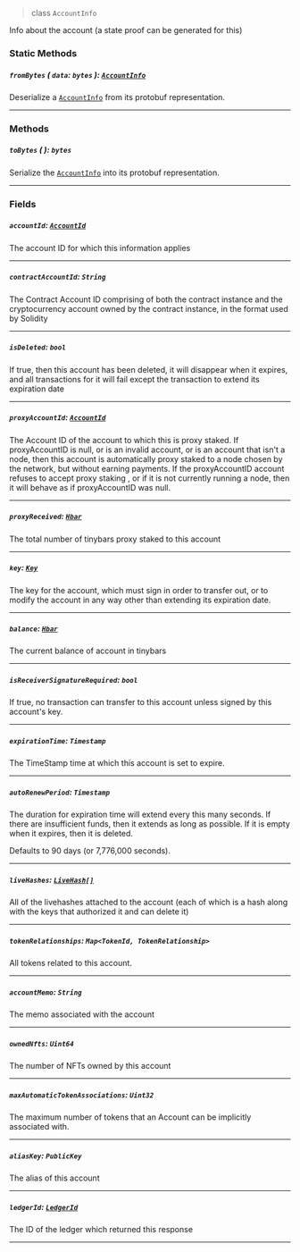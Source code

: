 > class `AccountInfo`

Info about the account (a state proof can be generated for this)

### Static Methods

##### `fromBytes` ( `data`: `bytes` ): [`AccountInfo`](#)

Deserialize a [`AccountInfo`](#) from its protobuf representation.

---

### Methods

##### `toBytes` ( ): `bytes`

Serialize the [`AccountInfo`](#) into its protobuf representation.

---

### Fields

##### `accountId`: [`AccountId`](reference/cryptocurrency/AccountId.md)

The account ID for which this information applies

---

##### `contractAccountId`: `String`

The Contract Account ID comprising of both the contract instance and the cryptocurrency
account owned by the contract instance, in the format used by Solidity

---

##### `isDeleted`: `bool`

If true, then this account has been deleted, it will disappear when it expires, and all
transactions for it will fail except the transaction to extend its expiration date

---

##### `proxyAccountId`: [`AccountId`](reference/cryptocurrency/AccountId.md)

The Account ID of the account to which this is proxy staked. If proxyAccountID is null,
or is an invalid account, or is an account that isn't a node, then this account is
automatically proxy staked to a node chosen by the network, but without earning payments.
If the proxyAccountID account refuses to accept proxy staking , or if it is not currently
running a node, then it will behave as if proxyAccountID was null.

---

##### `proxyReceived`: [`Hbar`](reference/Hbar.md)

The total number of tinybars proxy staked to this account

---

##### `key`: [`Key`](reference/cryptography/Key.md)

The key for the account, which must sign in order to transfer out, or to modify the
account in any way other than extending its expiration date.

---

##### `balance`: [`Hbar`](reference/Hbar.md)

The current balance of account in tinybars

---

##### `isReceiverSignatureRequired`: `bool`

If true, no transaction can transfer to this account unless signed by this account's key.

---

##### `expirationTime`: `Timestamp`

The TimeStamp time at which this account is set to expire.

---

##### `autoRenewPeriod`: `Timestamp`

The duration for expiration time will extend every this many seconds. If there are
insufficient funds, then it extends as long as possible. If it is empty when it expires,
then it is deleted.

Defaults to 90 days (or 7,776,000 seconds).

---

##### `liveHashes`: [`LiveHash[]`](/reference/live-hash/LiveHash.md)

All of the livehashes attached to the account (each of which is a hash along with the
keys that authorized it and can delete it)

---

##### `tokenRelationships`: `Map<TokenId, TokenRelationship>`

All tokens related to this account.

---

##### `accountMemo`: `String`

The memo associated with the account

---

##### `ownedNfts`: `Uint64`

The number of NFTs owned by this account

---

##### `maxAutomaticTokenAssociations`: `Uint32`

The maximum number of tokens that an Account can be implicitly associated with.

---

##### `aliasKey`: `PublicKey`

The alias of this account

---

##### `ledgerId`: [`LedgerId`](reference/LedgerId.md)

The ID of the ledger which returned this response

---
